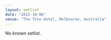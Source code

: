 ```yaml
---
layout: setlist
date: "2012-10-06"
venue: "The Tote Hotel, Melbourne, Australia"
---
```


No known setlist.
